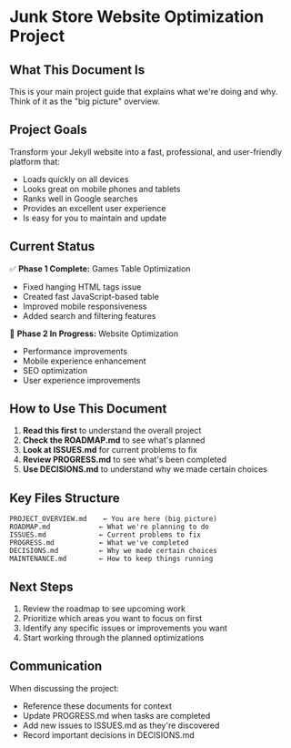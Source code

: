# Junk Store Website Optimization Project

## What This Document Is
This is your main project guide that explains what we're doing and why. Think of it as the "big picture" overview.

## Project Goals
Transform your Jekyll website into a fast, professional, and user-friendly platform that:
- Loads quickly on all devices
- Looks great on mobile phones and tablets
- Ranks well in Google searches
- Provides an excellent user experience
- Is easy for you to maintain and update

## Current Status
✅ **Phase 1 Complete:** Games Table Optimization
- Fixed hanging HTML tags issue
- Created fast JavaScript-based table
- Improved mobile responsiveness
- Added search and filtering features

🔄 **Phase 2 In Progress:** Website Optimization
- Performance improvements
- Mobile experience enhancement
- SEO optimization
- User experience improvements

## How to Use This Document
1. **Read this first** to understand the overall project
2. **Check the ROADMAP.md** to see what's planned
3. **Look at ISSUES.md** for current problems to fix
4. **Review PROGRESS.md** to see what's been completed
5. **Use DECISIONS.md** to understand why we made certain choices

## Key Files Structure
```
PROJECT_OVERVIEW.md    ← You are here (big picture)
ROADMAP.md            ← What we're planning to do
ISSUES.md             ← Current problems to fix
PROGRESS.md           ← What we've completed
DECISIONS.md          ← Why we made certain choices
MAINTENANCE.md        ← How to keep things running
```

## Next Steps
1. Review the roadmap to see upcoming work
2. Prioritize which areas you want to focus on first
3. Identify any specific issues or improvements you want
4. Start working through the planned optimizations

## Communication
When discussing the project:
- Reference these documents for context
- Update PROGRESS.md when tasks are completed
- Add new issues to ISSUES.md as they're discovered
- Record important decisions in DECISIONS.md